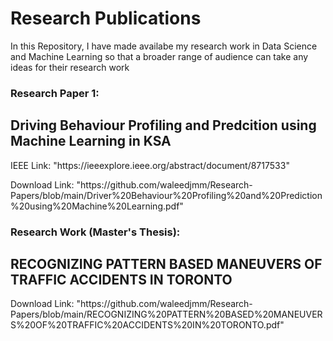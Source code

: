 # Research Publications

<p> In this Repository, I have made availabe my research work in Data Science and Machine Learning so that a broader range of audience can take any ideas for their research work </p>


### Research Paper 1:

## Driving Behaviour Profiling and Predcition using Machine Learning in KSA

<p> IEEE Link: "https://ieeexplore.ieee.org/abstract/document/8717533"  </p>

<p> Download Link: "https://github.com/waleedjmm/Research-Papers/blob/main/Driver%20Behaviour%20Profiling%20and%20Prediction%20using%20Machine%20Learning.pdf"



### Research Work (Master's Thesis):

## RECOGNIZING PATTERN BASED MANEUVERS OF TRAFFIC ACCIDENTS IN TORONTO

<p> Download Link: "https://github.com/waleedjmm/Research-Papers/blob/main/RECOGNIZING%20PATTERN%20BASED%20MANEUVERS%20OF%20TRAFFIC%20ACCIDENTS%20IN%20TORONTO.pdf"
